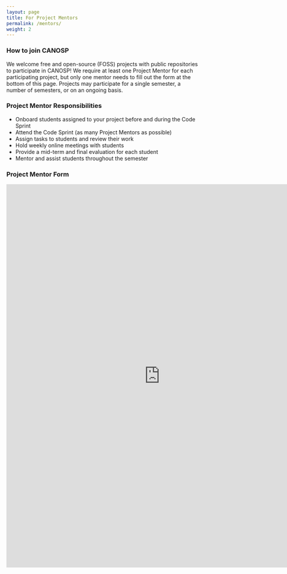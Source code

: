 ```yaml
---
layout: page
title: For Project Mentors
permalink: /mentors/
weight: 2
---
```


### How to join CANOSP
We welcome free and open-source (FOSS) projects with public repositories to participate in CANOSP!  We require at least one Project Mentor for each participating project, but only one mentor needs to fill out the form at the bottom of this page.  Projects may participate for a single semester, a number of semesters, or on an ongoing basis.

### Project Mentor Responsibilities
- Onboard students assigned to your project before and during the Code Sprint
- Attend the Code Sprint (as many Project Mentors as possible)
- Assign tasks to students and review their work
- Hold weekly online meetings with students
- Provide a mid-term and final evaluation for each student
- Mentor and assist students throughout the semester

### Project Mentor Form
<iframe src="https://docs.google.com/forms/d/e/1FAIpQLSdUmLz6P6i0fOpeaG8uNNmuG5dftTxl7ZW2THIgCT5DdSCd-g/viewform?embedded=true" width="800" height="1000" frameborder="0" marginheight="0" marginwidth="0">Loading…</iframe>
